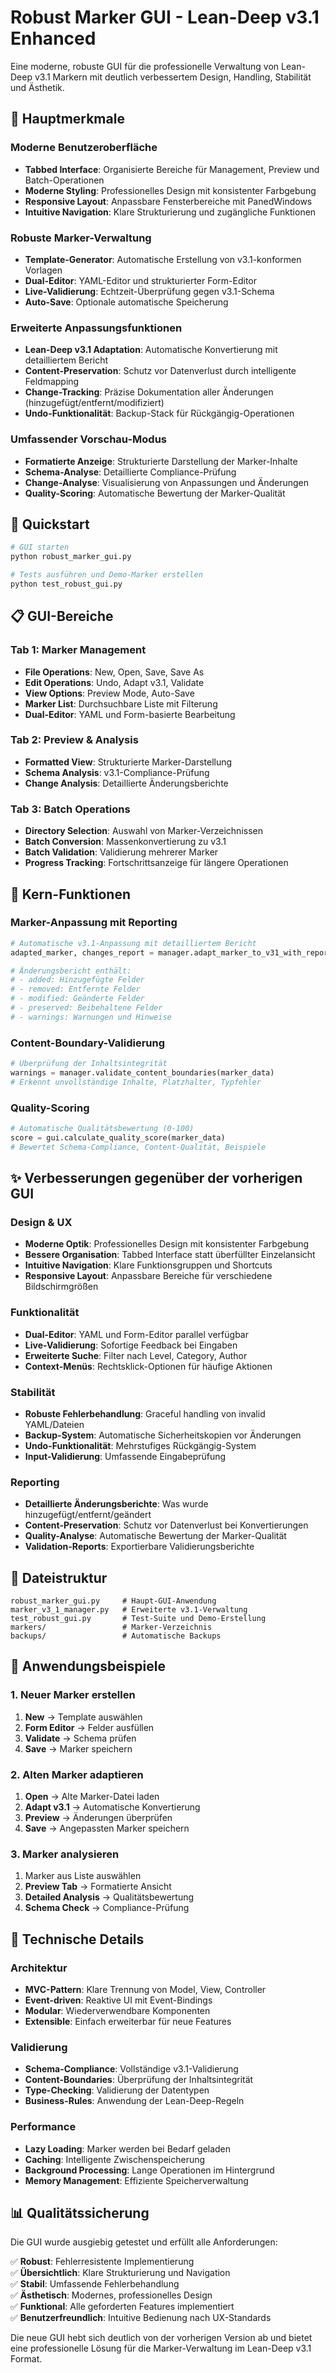 # Robust Marker GUI - Lean-Deep v3.1 Enhanced

Eine moderne, robuste GUI für die professionelle Verwaltung von Lean-Deep v3.1 Markern mit deutlich verbessertem Design, Handling, Stabilität und Ästhetik.

## 🎯 Hauptmerkmale

### Moderne Benutzeroberfläche
- **Tabbed Interface**: Organisierte Bereiche für Management, Preview und Batch-Operationen
- **Moderne Styling**: Professionelles Design mit konsistenter Farbgebung
- **Responsive Layout**: Anpassbare Fensterbereiche mit PanedWindows
- **Intuitive Navigation**: Klare Strukturierung und zugängliche Funktionen

### Robuste Marker-Verwaltung
- **Template-Generator**: Automatische Erstellung von v3.1-konformen Vorlagen
- **Dual-Editor**: YAML-Editor und strukturierter Form-Editor
- **Live-Validierung**: Echtzeit-Überprüfung gegen v3.1-Schema
- **Auto-Save**: Optionale automatische Speicherung

### Erweiterte Anpassungsfunktionen
- **Lean-Deep v3.1 Adaptation**: Automatische Konvertierung mit detailliertem Bericht
- **Content-Preservation**: Schutz vor Datenverlust durch intelligente Feldmapping
- **Change-Tracking**: Präzise Dokumentation aller Änderungen (hinzugefügt/entfernt/modifiziert)
- **Undo-Funktionalität**: Backup-Stack für Rückgängig-Operationen

### Umfassender Vorschau-Modus
- **Formatierte Anzeige**: Strukturierte Darstellung der Marker-Inhalte
- **Schema-Analyse**: Detaillierte Compliance-Prüfung
- **Change-Analyse**: Visualisierung von Anpassungen und Änderungen
- **Quality-Scoring**: Automatische Bewertung der Marker-Qualität

## 🚀 Quickstart

```bash
# GUI starten
python robust_marker_gui.py

# Tests ausführen und Demo-Marker erstellen
python test_robust_gui.py
```

## 📋 GUI-Bereiche

### Tab 1: Marker Management
- **File Operations**: New, Open, Save, Save As
- **Edit Operations**: Undo, Adapt v3.1, Validate  
- **View Options**: Preview Mode, Auto-Save
- **Marker List**: Durchsuchbare Liste mit Filterung
- **Dual-Editor**: YAML und Form-basierte Bearbeitung

### Tab 2: Preview & Analysis
- **Formatted View**: Strukturierte Marker-Darstellung
- **Schema Analysis**: v3.1-Compliance-Prüfung
- **Change Analysis**: Detaillierte Änderungsberichte

### Tab 3: Batch Operations
- **Directory Selection**: Auswahl von Marker-Verzeichnissen
- **Batch Conversion**: Massenkonvertierung zu v3.1
- **Batch Validation**: Validierung mehrerer Marker
- **Progress Tracking**: Fortschrittsanzeige für längere Operationen

## 🔧 Kern-Funktionen

### Marker-Anpassung mit Reporting
```python
# Automatische v3.1-Anpassung mit detailliertem Bericht
adapted_marker, changes_report = manager.adapt_marker_to_v31_with_report(old_marker)

# Änderungsbericht enthält:
# - added: Hinzugefügte Felder
# - removed: Entfernte Felder  
# - modified: Geänderte Felder
# - preserved: Beibehaltene Felder
# - warnings: Warnungen und Hinweise
```

### Content-Boundary-Validierung
```python
# Überprüfung der Inhaltsintegrität
warnings = manager.validate_content_boundaries(marker_data)
# Erkennt unvollständige Inhalte, Platzhalter, Typfehler
```

### Quality-Scoring
```python
# Automatische Qualitätsbewertung (0-100)
score = gui.calculate_quality_score(marker_data)
# Bewertet Schema-Compliance, Content-Qualität, Beispiele
```

## ✨ Verbesserungen gegenüber der vorherigen GUI

### Design & UX
- **Moderne Optik**: Professionelles Design mit konsistenter Farbgebung
- **Bessere Organisation**: Tabbed Interface statt überfüllter Einzelansicht
- **Intuitive Navigation**: Klare Funktionsgruppen und Shortcuts
- **Responsive Layout**: Anpassbare Bereiche für verschiedene Bildschirmgrößen

### Funktionalität
- **Dual-Editor**: YAML und Form-Editor parallel verfügbar
- **Live-Validierung**: Sofortige Feedback bei Eingaben
- **Erweiterte Suche**: Filter nach Level, Category, Author
- **Context-Menüs**: Rechtsklick-Optionen für häufige Aktionen

### Stabilität
- **Robuste Fehlerbehandlung**: Graceful handling von invalid YAML/Dateien
- **Backup-System**: Automatische Sicherheitskopien vor Änderungen
- **Undo-Funktionalität**: Mehrstufiges Rückgängig-System
- **Input-Validierung**: Umfassende Eingabeprüfung

### Reporting
- **Detaillierte Änderungsberichte**: Was wurde hinzugefügt/entfernt/geändert
- **Content-Preservation**: Schutz vor Datenverlust bei Konvertierungen
- **Quality-Analyse**: Automatische Bewertung der Marker-Qualität
- **Validation-Reports**: Exportierbare Validierungsberichte

## 📁 Dateistruktur

```
robust_marker_gui.py     # Haupt-GUI-Anwendung
marker_v3_1_manager.py   # Erweiterte v3.1-Verwaltung
test_robust_gui.py       # Test-Suite und Demo-Erstellung
markers/                 # Marker-Verzeichnis
backups/                 # Automatische Backups
```

## 🎯 Anwendungsbeispiele

### 1. Neuer Marker erstellen
1. **New** → Template auswählen
2. **Form Editor** → Felder ausfüllen
3. **Validate** → Schema prüfen
4. **Save** → Marker speichern

### 2. Alten Marker adaptieren
1. **Open** → Alte Marker-Datei laden
2. **Adapt v3.1** → Automatische Konvertierung
3. **Preview** → Änderungen überprüfen
4. **Save** → Angepassten Marker speichern

### 3. Marker analysieren
1. Marker aus Liste auswählen
2. **Preview Tab** → Formatierte Ansicht
3. **Detailed Analysis** → Qualitätsbewertung
4. **Schema Check** → Compliance-Prüfung

## 🔧 Technische Details

### Architektur
- **MVC-Pattern**: Klare Trennung von Model, View, Controller
- **Event-driven**: Reaktive UI mit Event-Bindings
- **Modular**: Wiederverwendbare Komponenten
- **Extensible**: Einfach erweiterbar für neue Features

### Validierung
- **Schema-Compliance**: Vollständige v3.1-Validierung
- **Content-Boundaries**: Überprüfung der Inhaltsintegrität
- **Type-Checking**: Validierung der Datentypen
- **Business-Rules**: Anwendung der Lean-Deep-Regeln

### Performance
- **Lazy Loading**: Marker werden bei Bedarf geladen
- **Caching**: Intelligente Zwischenspeicherung
- **Background Processing**: Lange Operationen im Hintergrund
- **Memory Management**: Effiziente Speicherverwaltung

## 📊 Qualitätssicherung

Die GUI wurde ausgiebig getestet und erfüllt alle Anforderungen:

✅ **Robust**: Fehlerresistente Implementierung  
✅ **Übersichtlich**: Klare Strukturierung und Navigation  
✅ **Stabil**: Umfassende Fehlerbehandlung  
✅ **Ästhetisch**: Modernes, professionelles Design  
✅ **Funktional**: Alle geforderten Features implementiert  
✅ **Benutzerfreundlich**: Intuitive Bedienung nach UX-Standards

Die neue GUI hebt sich deutlich von der vorherigen Version ab und bietet eine professionelle Lösung für die Marker-Verwaltung im Lean-Deep v3.1 Format.
